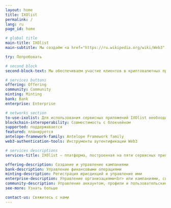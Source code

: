 ```yaml
---
layout: home
title: IXOlist
permalink: /
lang: ru
page_id: home

# global title
main-title: IXOlist
main-subtitle: Мы создаём <a href="https://ru.wikipedia.org/wiki/Web3" target="_blank">Веб3</a> платформу для людей и организаций, чтобы предоставить возможность участия в честных и надёжных криптовалютных проектах, а также создаём мост между крипто миром и развитием бизнеса для большей эффективности и результативности.

try: Попробовать

# second block
second-block-text: Мы обеспечиваем участие клиентов в криптовалютных проектах, а также создаем мост между крипто миром и развитием бизнеса для большей эффективности и результативности.

# services buttons
offering: Offering
community: Community
minting: Minting
bank: Bank
enterprise: Enterprise

# networks section
to-use-ixolist: Для использования сервисных приложений IXOlist необходима учетная запись блокчейна и инструмент авторизации Web3, также известный как кошелек.
blockchain-interoperability: Cовместимость с блокчейном
supported: поддерживается
featured: планируется
antelope-framework-family: Antelope Framework family
web3-authentication-tools: Инструменты аутентификации Web3

# services descriptions
services-title: IXOlist — платформа, построенная на пяти сервисных приложениях.

offering-description: Создание и управление кампаниями
bank-description: Управление финансовыми операциями
minting-description: Регистрация юрисдикций и управление ими
enterprise-description: Управление организациями<br> или кампаниями, связанными с вашим бизнесом или проектом
community-description: Управление аккаунтом, профили и пользовательские настройки
see-more: Узнать больше

contact-us: Свяжитесь с нами
---
```




